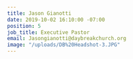 ```yaml
---
title: Jason Gianotti
date: 2019-10-02 16:10:00 -07:00
position: 5
job_title: Executive Pastor
email: Jasongianotti@daybreakchurch.org
image: "/uploads/DB%20Headshot-3.JPG"
---
```


